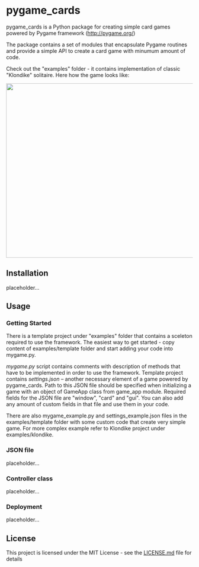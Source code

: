 # pygame_cards

pygame_cards is a Python package for creating simple card games powered by Pygame framework (http://pygame.org/)

The package contains a set of modules that encapsulate Pygame routines and provide a simple API to create a card game with minumum amount of code.

Check out the "examples" folder - it contains implementation of classic "Klondike" solitaire. Here how the game looks like:

<img src="https://github.com/vannov/pygame_cards/blob/int/examples/klondike/klondike.png" width="570" height="470"/>

## Installation 

placeholder...

## Usage

### Getting Started

There is a template project under "examples" folder that contains a sceleton required to use the framework. The easiest way to get started - copy content of examples/template folder and start adding your code into mygame.py. 

*mygame.py* script contains comments with description of methods that have to be implemented in order to use the framework.
Template project contains *settings.json* – another necessary element of a game powered by pygame_cards. Path to this JSON file should be specified when initializing a game with an object of GameApp class from game_app module. Required fields for the JSON file are "window", "card" and "gui". You can also add any amount of custom fields in that file and use them in your code.

There are also mygame_example.py and settings_example.json files in the examples/template folder with some custom code that create very simple game. For more complex example refer to Klondike project under examples/klondike.

### JSON file

placeholder...

### Controller class

placeholder...

### Deployment

placeholder...

## License

This project is licensed under the MIT License - see the [LICENSE.md](LICENSE.md) file for details